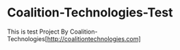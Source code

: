 # Coalition-Technologies-Test

This is test Project By Coalition-Technologies[http://coalitiontechnologies.com]
